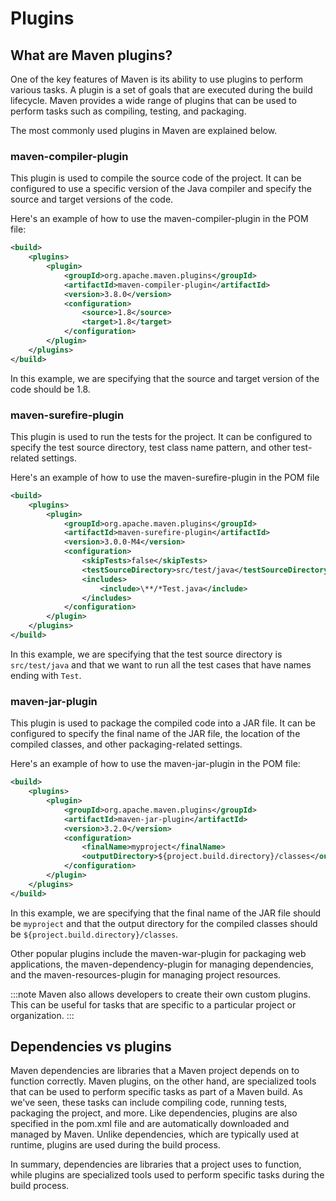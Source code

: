 # Plugins

## What are Maven plugins?

One of the key features of Maven is its ability to use plugins to perform various tasks. A plugin is a set of goals that are executed during the build lifecycle. Maven provides a wide range of plugins that can be used to perform tasks such as compiling, testing, and packaging.

The most commonly used plugins in Maven are explained below.

### maven-compiler-plugin
This plugin is used to compile the source code of the project. It can be configured to use a specific version of the Java compiler and specify the source and target versions of the code.

Here's an example of how to use the maven-compiler-plugin in the POM file:

```xml
<build>
    <plugins>
        <plugin>
            <groupId>org.apache.maven.plugins</groupId>
            <artifactId>maven-compiler-plugin</artifactId>
            <version>3.8.0</version>
            <configuration>
                <source>1.8</source>
                <target>1.8</target>
            </configuration>
        </plugin>
    </plugins>
</build>
```

In this example, we are specifying that the source and target version of the code should be 1.8.

### maven-surefire-plugin
This plugin is used to run the tests for the project. It can be configured to specify the test source directory, test class name pattern, and other test-related settings.

Here's an example of how to use the maven-surefire-plugin in the POM file

```xml
<build>
    <plugins>
        <plugin>
            <groupId>org.apache.maven.plugins</groupId>
            <artifactId>maven-surefire-plugin</artifactId>
            <version>3.0.0-M4</version>
            <configuration>
                <skipTests>false</skipTests>
                <testSourceDirectory>src/test/java</testSourceDirectory>
                <includes>
                    <include>\**/*Test.java</include>
                </includes>
            </configuration>
        </plugin>
    </plugins>
</build>
```

In this example, we are specifying that the test source directory is `src/test/java` and that we want to run all the test cases that have names ending with `Test`.

### maven-jar-plugin
This plugin is used to package the compiled code into a JAR file. It can be configured to specify the final name of the JAR file, the location of the compiled classes, and other packaging-related settings.

Here's an example of how to use the maven-jar-plugin in the POM file:

```xml
<build>
    <plugins>
        <plugin>
            <groupId>org.apache.maven.plugins</groupId>
            <artifactId>maven-jar-plugin</artifactId>
            <version>3.2.0</version>
            <configuration>
                <finalName>myproject</finalName>
                <outputDirectory>${project.build.directory}/classes</outputDirectory>
            </configuration>
        </plugin>
    </plugins>
</build>
```

In this example, we are specifying that the final name of the JAR file should be `myproject` and that the output directory for the compiled classes should be `${project.build.directory}/classes`.

Other popular plugins include the maven-war-plugin for packaging web applications, the maven-dependency-plugin for managing dependencies, and the maven-resources-plugin for managing project resources.

:::note
Maven also allows developers to create their own custom plugins. This can be useful for tasks that are specific to a particular project or organization.
:::


## Dependencies vs plugins

Maven dependencies are libraries that a Maven project depends on to function correctly. Maven plugins, on the other hand, are specialized tools that can be used to perform specific tasks as part of a Maven build. As we've seen, these tasks can include compiling code, running tests, packaging the project, and more. Like dependencies, plugins are also specified in the pom.xml file and are automatically downloaded and managed by Maven. Unlike dependencies, which are typically used at runtime, plugins are used during the build process.

In summary, dependencies are libraries that a project uses to function, while plugins are specialized tools used to perform specific tasks during the build process.
